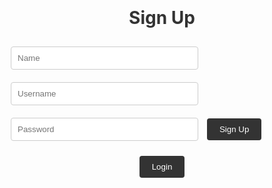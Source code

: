    <html>
   <head>
   <title>ALAAT Sign Up Page</title>
   <style>
      /* CSS styles for the login page */
      .container {
         display: flex;
         flex-direction: column;
         align-items: center;
         justify-content: center;
         height: 100vh;
      }
      h1 {
         color: #333;
      }
      input[type="text"],
      input[type="password"] {
         width: 300px;
         padding: 10px;
         margin: 10px;
         border: 1px solid #ccc;
         border-radius: 4px;
      }
      button {
         padding: 10px 20px;
         background-color: #333;
         color: #fff;
         border: none;
         border-radius: 4px;
         cursor: pointer;
      }
   </style>
   </head>
   <body>
   <div class="container">
      <h1>Sign Up</h1>
      <form id="signupForm">
         <input type="text" id="nameInput" placeholder="Name">
         <input type="text" id="uidInput" placeholder="Username">
         <input type="password" id="passwordInput" placeholder="Password">
         <button id="signupBtn" onclick="create_user()">Sign Up</button>
      </form>
         <button onclick="redirect()" id="LoginBtn">Login</button>
   </div>

   <script>
   function redirect(){
   window.location.href = '{{ site.baseurl }}/login.html';
   }
   //const resultContainer = document.getElementById("result");
   // set up base URL to make it easier to use and implement
   const url = "http://127.0.0.1:8086/api/users"

   const create_fetch = url + '/';
   const read_fetch = url + '/';
   const delete_fetch = url + '/delete';
   const patch_fetch = url + '/update';
   // const read_button = document.getElementById("read_button");
   // const criteria = document.getElementById("criteria")
   // Display a fact pair

   function create_user(){
      const body = {
         name: document.getElementById("nameInput").value,
         uid: document.getElementById("uidInput").value,
         password: document.getElementById("passwordInput").value,
      };
      const requestOptions = {
         method: 'POST',
         body: JSON.stringify(body),
         mode: 'cors', // headers for cors policy
         cache: 'default', // cahe header
         credentials: 'omit', // header for credentials
         headers: {
               "content-type": "application/json",
               'Authorization': 'Bearer my-token',
         },
      };
      fetch(create_fetch, requestOptions)
         .then(response => {
         // check if errors
         if (response.status !== 200) {
            const errorMsg = 'Database create error: ' + response.status;
            console.log(errorMsg);
            const tr = document.createElement("tr");
            const td = document.createElement("td");
            td.innerHTML = errorMsg;
            tr.appendChild(td);
            resultContainer.appendChild(tr);
            return;
         }
      })
   }
   </script>
   </html>
